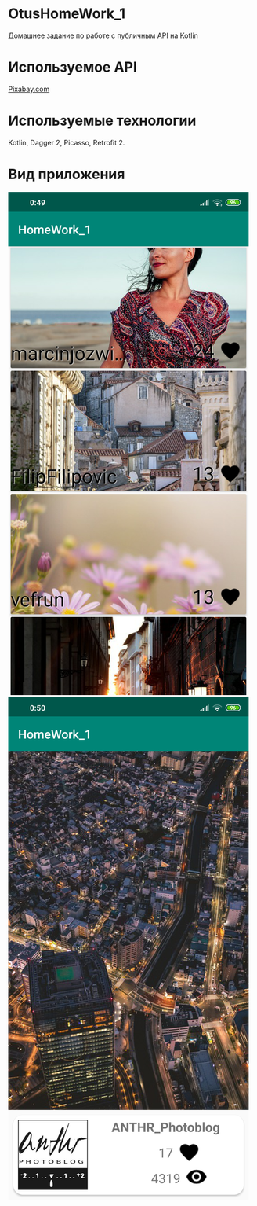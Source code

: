 # OtusHomeWork_1
Домашнее задание  по работе с публичным API на Kotlin
# Используемое API
[Pixabay.com](https://pixabay.com/api/docs/)
# Используемые технологии
Kotlin, Dagger 2, Picasso, Retrofit 2.
# Вид приложения
![Список элементов](Screenshot_2019-07-24-00-49-41-687_com.bonusgaming.homework_1.png)
![Отдельный элмент](Screenshot_2019-07-24-00-50-02-384_com.bonusgaming.homework_1.png)
